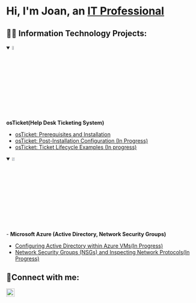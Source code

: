 <h1>Hi, I'm Joan, an <a href="https://www.linkedin.com/in/joan-pena-231427221/">IT Professional</a></h1>

<h2>👨‍💻 Information Technology Projects:</h2>

<details open> 
 <summary><img src="https://github.com/Joanrpena/joanrpena/assets/131486928/28788abd-1c56-4977-a40d-8c43d6f4ce57" height="5%" width="10%"/></summary>
 <b>osTicket(Help Desk Ticketing System)</b>
 
  - [osTicket: Prerequisites and Installation](https://github.com/joanrpena/osticket-prereqs)
  - [osTicket: Post-Installation Configuration (In Progress)](https://github.com/joanrpena/post-install-config)
  - [osTicket: Ticket Lifecycle Examples (In progress)](https://github.com/joanrpena/ticket-lifecycle)
</details>

<details open>
<summary><img src="https://github.com/Joanrpena/joanrpena/assets/131486928/0b832d62-eacc-4bea-bf2a-30e86bde29ee" height="5%" width="12%"/></summary>
  - <b>Microsoft Azure (Active Directory, Network Security Groups)</b>
  
  - [Configuring Active Directory within Azure VMs(In Progress)](https://github.com/joanrpena/configure-ad)
  - [Network Security Groups (NSGs) and Inspecting Network Protocols(In Progress)](https://github.com/joanrpena/azure-network-protocols)

</details>
<h2>🤳Connect with me:</h2>

[<img align="left" alt="Joan | LinkedIn" width="22px" src="https://cdn.jsdelivr.net/npm/simple-icons@v3/icons/linkedin.svg" />][linkedin]


[linkedin]:https://www.linkedin.com/in/joan-pena-231427221/
